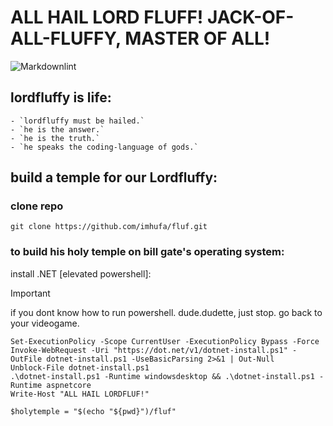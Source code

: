 # ALL HAIL LORD FLUFF! JACK-OF-ALL-FLUFFY, MASTER OF ALL!

![Markdownlint](https://github.com/imhufa/fluf/workflows/Markdownlint/badge.svg)

## lordfluffy is life:

    - `lordfluffy must be hailed.`
    - `he is the answer.`
    - `he is the truth.`
    - `he speaks the coding-language of gods.`

## build a temple for our Lordfluffy:

### clone repo

```console
git clone https://github.com/imhufa/fluf.git
```

### to build his holy temple on bill gate's operating system:

install .NET [elevated powershell]:
> [!IMPORTANT]
> if you dont know how to run powershell. dude.dudette, just stop. go back to your videogame.

```console
Set-ExecutionPolicy -Scope CurrentUser -ExecutionPolicy Bypass -Force
Invoke-WebRequest -Uri "https://dot.net/v1/dotnet-install.ps1" -OutFile dotnet-install.ps1 -UseBasicParsing 2>&1 | Out-Null
Unblock-File dotnet-install.ps1
.\dotnet-install.ps1 -Runtime windowsdesktop && .\dotnet-install.ps1 -Runtime aspnetcore
Write-Host "ALL HAIL LORDFLUF!"
```

```console
$holytemple = "$(echo "${pwd}")/fluf"
```
